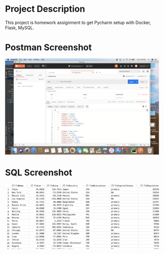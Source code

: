 # Project Description
This project is homework assignment to get Pycharm setup with Docker, Flask, MySQL.
# Postman Screenshot
![postman request output](screenshots/postman.png)
# SQL Screenshot
![query output](screenshots/query.png)